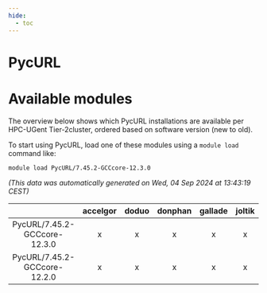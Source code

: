 ```yaml
---
hide:
  - toc
---
```


PycURL
======

# Available modules


The overview below shows which PycURL installations are available per HPC-UGent Tier-2cluster, ordered based on software version (new to old).

To start using PycURL, load one of these modules using a `module load` command like:

```shell
module load PycURL/7.45.2-GCCcore-12.3.0
```

*(This data was automatically generated on Wed, 04 Sep 2024 at 13:43:19 CEST)*  

| |accelgor|doduo|donphan|gallade|joltik|shinx|skitty|
| :---: | :---: | :---: | :---: | :---: | :---: | :---: | :---: |
|PycURL/7.45.2-GCCcore-12.3.0|x|x|x|x|x|x|x|
|PycURL/7.45.2-GCCcore-12.2.0|x|x|x|x|x|-|x|
